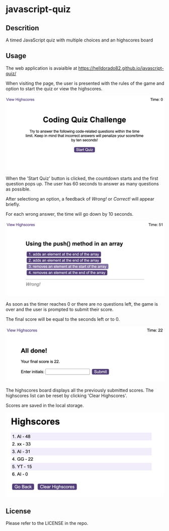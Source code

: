 # javascript-quiz

## Descrition

A timed JavaScript quiz with multiple choices and an highscores board

## Usage

The web application is avaialble at https://helldorado82.github.io/javascript-quiz/

When visiting the page, the user is presented with the rules of the game and option to start the quiz or view the highscores.

![page preview](assets/images/start-page-preview.png)


When the 'Start Quiz' button is clicked, the countdown starts and the first question pops up. The user has 60 seconds to answer as many questions as possible. 

After selectiong an option, a feedback of *Wrong!* or *Correct!* will appear briefly.

For each wrong answer, the time will go down by 10 seconds.

![question preview](assets/images/question-preview.png)


As soon as the timer reaches 0 or there are no questions left, the game is over and the user is prompted to submit their score.

The final score will be equal to the seconds left or to 0.

![submit score preview](assets/images/submit-score-preview.png)

The highscores board displays all the previously submitted scores. The highscores list can be reset by clicking 'Clear Highscores'.

Scores are saved in the local storage.

![highscores preview](assets/images/highscores-preview.png)

## License

Please refer to the LICENSE in the repo.

